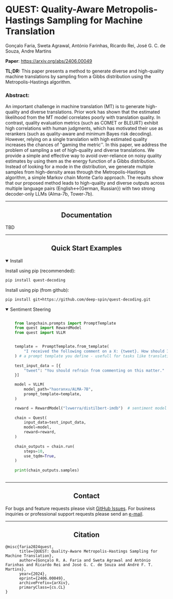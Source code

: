 # QUEST: Quality-Aware Metropolis-Hastings Sampling for Machine Translation

Gonçalo Faria, Sweta Agrawal, António Farinhas, Ricardo Rei, José G. C. de Souza, Andre Martins

**Paper**: https://arxiv.org/abs/2406.00049

**TL;DR:** This paper presents a method to generate diverse and high-quality machine translations by sampling from a Gibbs distribution using the Metropolis-Hastings algorithm.

### Abstract:
An important challenge in machine translation (MT) is to generate high-quality and diverse translations. Prior work has shown that the estimated likelihood from the MT model correlates poorly with translation quality. In contrast, quality evaluation metrics (such as COMET or BLEURT) exhibit high correlations with human judgments, which has motivated their use as rerankers (such as quality-aware and minimum Bayes risk decoding). However, relying on a single translation with high estimated quality increases the chances of "gaming the metric''. In this paper, we address the problem of sampling a set of high-quality and diverse translations. We provide a simple and effective way to avoid over-reliance on noisy quality estimates by using them as the energy function of a Gibbs distribution. Instead of looking for a mode in the distribution, we generate multiple samples from high-density areas through the Metropolis-Hastings algorithm, a simple Markov chain Monte Carlo approach. The results show that our proposed method leads to high-quality and diverse outputs across multiple language pairs (English$\leftrightarrow${German, Russian}) with two strong decoder-only LLMs (Alma-7b, Tower-7b).
<!-- toc -->

-----
## <div align="center">Documentation</div>

TBD

-----
## <div align="center">Quick Start Examples</div>

<details open>
<summary>Install</summary>

Install using pip (recommended):

```bash
pip install quest-decoding
```

Install using pip (from github):
```bash
pip install git+https://github.com/deep-spin/quest-decoding.git
```
</details>


<details open>
<summary> Sentiment Steering </summary>


```python

    from langchain.prompts import PromptTemplate
    from quest import RewardModel
    from quest import VLLM


    template =  PromptTemplate.from_template(
        "I received the following comment on a X: {tweet}. How should I respond?:\n"
    ) # a prompt template you define - usefull for tasks like translation. 
    
    test_input_data = [{
        "tweet": "You should refrain from commenting on this matter."
    }]

    model = VLLM(
        model_path="haoranxu/ALMA-7B",
        prompt_template=template,
    )

    reward = RewardModel("lvwerra/distilbert-imdb")  # sentiment model from HF. 
    
    chain = Quest(
        input_data=test_input_data,
        model=model,
        reward=reward,
    )
    
    chain_outputs = chain.run(
        steps=10,
        use_tqdm=True,
    )
    
    print(chain_outputs.samples)
        
```

</details>


-----

## <div align="center">Contact</div>

For bugs and feature requests please visit [GitHub Issues](https://github.com/goncalorafaria/quest-decoding/issues). For business inquiries or
professional support requests please send an [e-mail](mailto:goncalofaria.research@gmail.com).

-----

## <div align="center">Citation</div>

````
@misc{faria2024quest,
      title={QUEST: Quality-Aware Metropolis-Hastings Sampling for Machine Translation}, 
      author={Gonçalo R. A. Faria and Sweta Agrawal and António Farinhas and Ricardo Rei and José G. C. de Souza and André F. T. Martins},
      year={2024},
      eprint={2406.00049},
      archivePrefix={arXiv},
      primaryClass={cs.CL}
}
````